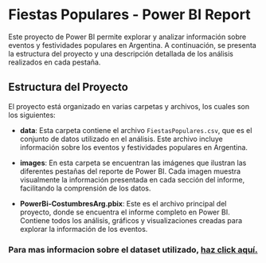 # Fiestas Populares - Power BI Report

Este proyecto de Power BI permite explorar y analizar información sobre eventos y festividades populares en Argentina. A continuación, se presenta la estructura del proyecto y una descripción detallada de los análisis realizados en cada pestaña.

## Estructura del Proyecto

El proyecto está organizado en varias carpetas y archivos, los cuales son los siguientes:

- **data**: Esta carpeta contiene el archivo `FiestasPopulares.csv`, que es el conjunto de datos utilizado en el análisis. Este archivo incluye información sobre los eventos y festividades populares en Argentina.

- **images**: En esta carpeta se encuentran las imágenes que ilustran las diferentes pestañas del reporte de Power BI. Cada imagen muestra visualmente la información presentada en cada sección del informe, facilitando la comprensión de los datos.

- **PowerBi-CostumbresArg.pbix**: Este es el archivo principal del proyecto, donde se encuentra el informe completo en Power BI. Contiene todos los análisis, gráficos y visualizaciones creadas para explorar la información de los eventos.


### Para mas informacion sobre el dataset utilizado, [haz click aquí.](https://datos.gob.ar/dataset/cultura-mapa-cultural-agentes-actividades-culturales/archivo/cultura_d948730c-e029-49c2-b63d-86fac65ac30a)
